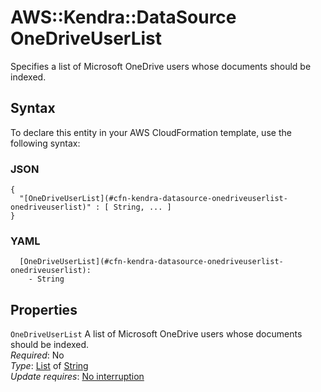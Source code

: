 # AWS::Kendra::DataSource OneDriveUserList<a name="aws-properties-kendra-datasource-onedriveuserlist"></a>

Specifies a list of Microsoft OneDrive users whose documents should be indexed\.

## Syntax<a name="aws-properties-kendra-datasource-onedriveuserlist-syntax"></a>

To declare this entity in your AWS CloudFormation template, use the following syntax:

### JSON<a name="aws-properties-kendra-datasource-onedriveuserlist-syntax.json"></a>

```
{
  "[OneDriveUserList](#cfn-kendra-datasource-onedriveuserlist-onedriveuserlist)" : [ String, ... ]
}
```

### YAML<a name="aws-properties-kendra-datasource-onedriveuserlist-syntax.yaml"></a>

```
  [OneDriveUserList](#cfn-kendra-datasource-onedriveuserlist-onedriveuserlist): 
    - String
```

## Properties<a name="aws-properties-kendra-datasource-onedriveuserlist-properties"></a>

`OneDriveUserList`  <a name="cfn-kendra-datasource-onedriveuserlist-onedriveuserlist"></a>
A list of Microsoft OneDrive users whose documents should be indexed\.  
*Required*: No  
*Type*: [List](#aws-properties-kendra-datasource-onedriveuserlist) of [String](#aws-properties-kendra-datasource-onedriveuserlist)  
*Update requires*: [No interruption](https://docs.aws.amazon.com/AWSCloudFormation/latest/UserGuide/using-cfn-updating-stacks-update-behaviors.html#update-no-interrupt)